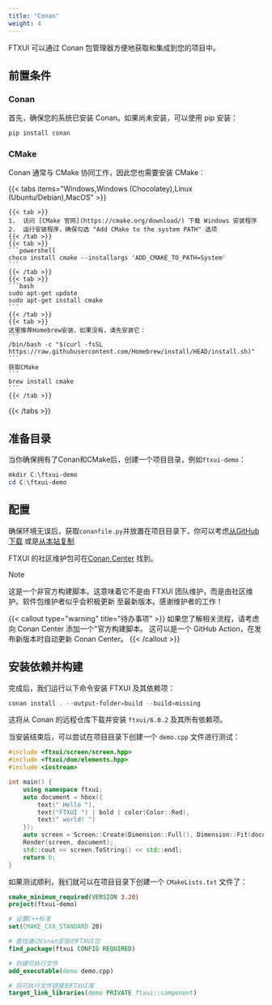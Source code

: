 ```yaml
---
title: "Conan"
weight: 4
---
```


FTXUI 可以通过 Conan 包管理器方便地获取和集成到您的项目中。

## 前置条件

### Conan

首先，确保您的系统已安装 Conan。如果尚未安装，可以使用 pip 安装：

```powershell
pip install conan
```

### CMake

Conan 通常与 CMake 协同工作，因此您也需要安装 CMake：

{{< tabs items="Windows,Windows (Chocolatey),Linux (Ubuntu/Debian),MacOS" >}}

    {{< tab >}}
    1.  访问 [CMake 官网](https://cmake.org/download/) 下载 Windows 安装程序
    2.  运行安装程序，确保勾选 "Add CMake to the system PATH" 选项
    {{< /tab >}}
    {{< tab >}}
    ```powershell
    choco install cmake --installargs 'ADD_CMAKE_TO_PATH=System'
    ```
    {{< /tab >}}
    {{< tab >}}
    ```bash
    sudo apt-get update
    sudo apt-get install cmake
    ```
    {{< /tab >}}
    {{< tab >}}
    这里推荐Homebrew安装，如果没有，请先安装它：
    ```
    /bin/bash -c "$(curl -fsSL https://raw.githubusercontent.com/Homebrew/install/HEAD/install.sh)"
    ```
    获取CMake
    ```
    brew install cmake
    ```
    {{< /tab >}}

{{< /tabs >}}

## 准备目录

当你确保拥有了Conan和CMake后，创建一个项目目录，例如`ftxui-demo`：

```powershell
mkdir C:\ftxui-demo
cd C:\ftxui-demo
```

## 配置

确保环境无误后，获取`conanfile.py`并放置在项目目录下，你可以考虑[从GitHub下载](https://github.com/conan-io/conan-center-index/blob/master/recipes/ftxui/all/conanfile.py) 或是[从本站复制](./conanfile)

FTXUI 的社区维护包可在[Conan Center](https://conan.io/center/recipes/ftxui) 找到。

> [!note]
> 这是一个非官方构建脚本。这意味着它不是由 FTXUI
> 团队维护，而是由社区维护。软件包维护者似乎会积极更新
> 至最新版本。感谢维护者的工作！

{{< callout type="warning" title="待办事项" >}}
如果您了解相关流程，请考虑向 Conan Center 添加一个"官方构建脚本。
这可以是一个 GitHub Action，在发布新版本时自动更新 Conan Center。
{{< /callout >}}


## 安装依赖并构建

完成后，我们运行以下命令安装 FTXUI 及其依赖项：

```powershell
conan install . --output-folder=build --build=missing
```

这将从 Conan 的远程仓库下载并安装 `ftxui/6.0.2` 及其所有依赖项。

当安装结束后，可以尝试在项目目录下创建一个 `demo.cpp` 文件进行测试：

```cpp
#include <ftxui/screen/screen.hpp>
#include <ftxui/dom/elements.hpp>
#include <iostream>

int main() {
    using namespace ftxui;
    auto document = hbox({
        text(" Hello "),
        text("FTXUI ") | bold | color(Color::Red),
        text(" world! ")
    });
    auto screen = Screen::Create(Dimension::Full(), Dimension::Fit(document));
    Render(screen, document);
    std::cout << screen.ToString() << std::endl;
    return 0;
}
```

如果测试顺利，我们就可以在项目目录下创建一个 `CMakeLists.txt` 文件了：

```cmake
cmake_minimum_required(VERSION 3.20)
project(ftxui-demo)

# 设置C++标准
set(CMAKE_CXX_STANDARD 20)

# 查找通过Conan安装的FTXUI包
find_package(ftxui CONFIG REQUIRED)

# 创建可执行文件
add_executable(demo demo.cpp)

# 将可执行文件链接到FTXUI库
target_link_libraries(demo PRIVATE ftxui::component)
```

<div class="section_buttons">
 
</div>
